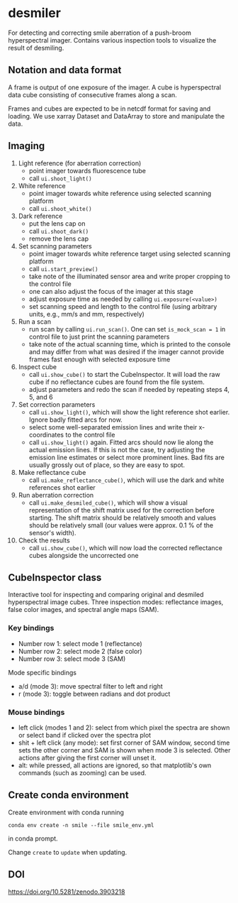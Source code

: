 # desmiler

For detecting and correcting smile aberration of a push-broom hyperspectral imager. 
Contains various inspection tools to visualize the result of desmiling. 

## Notation and data format

A frame is output of one exposure of the imager. 
A cube is hyperspectral data cube consisting of consecutive frames along a scan.

Frames and cubes are expected to be in netcdf format for saving and loading. 
We use xarray Dataset and DataArray to store and manipulate the data.

## Imaging

1. Light reference (for aberration correction)
	* point imager towards fluorescence tube
	* call `ui.shoot_light()`
2. White reference
	* point imager towards white reference using selected scanning platform
	* call `ui.shoot_white()`
3. Dark reference
	* put the lens cap on
	* call `ui.shoot_dark()`
	* remove the lens cap
4. Set scanning parameters
	* point imager towards white reference target using selected scanning platform
	* call `ui.start_preview()` 
	* take note of the illuminated sensor area and write proper cropping to the control file
	* one can also adjust the focus of the imager at this stage
	* adjust exposure time as needed by calling `ui.exposure(<value>)`
	* set scanning speed and length to the control file (using arbitrary units, 
			e.g., mm/s and mm, respectively) 	
5. Run a scan
	* run scan by calling `ui.run_scan()`. One can set 
		`is_mock_scan = 1` in control file to just print the scanning parameters 
	* take note of the actual scanning time, which is printed to the console and 
		may differ from what was desired 
		if the imager cannot provide frames fast enough with selected exposure time
6. Inspect cube
	* call `ui.show_cube()` to start the CubeInspector. It will load the raw 
		cube if no reflectance cubes are found from the file system. 
	* adjust parameters and redo the scan if needed by repeating steps 4, 5, and 6
7. Set correction parameters
	* call `ui.show_light()`, which will show the light reference shot earlier. 
		Ignore badly fitted arcs for now.
	* select some well-separated emission lines and write their x-coordinates 
		to the control file
	* call `ui.show_light()` again. Fitted arcs should now lie along 
		the actual emission lines. If this is not the case, try adjusting the emission 
		line estimates or select more prominent lines. Bad fits are usually grossly out 
		of place, so they are easy to spot.
8. Make reflectance cube
	* call `ui.make_reflectance_cube()`, which will use the dark and white 
		references shot earlier
9. Run aberration correction
	* call `ui.make_desmiled_cube()`, which will show a visual representation 
		of the shift matrix used for the correction before starting. The shift matrix should 
		be relatively smooth and values should be relatively small (our values were approx. 
		0.1 % of the sensor's width). 
10. Check the results
	* call `ui.show_cube()`, which will now load the corrected reflectance cubes 
		alongside the uncorrected one


## CubeInspector class

Interactive tool for inspecting and comparing original and desmiled hyperspectral 
image cubes. Three inspection modes: reflectance images, false color images, and 
spectral angle maps (SAM). 

### Key bindings

* Number row 1: select mode 1 (reflectance)
* Number row 2: select mode 2 (false color)
* Number row 3: select mode 3 (SAM)

Mode specific bindings

* a/d (mode 3): move spectral filter to left and right
* r (mode 3): toggle between radians and dot product

### Mouse bindings

* left click (modes 1 and 2): 
	select from which pixel the spectra are shown or 
	select band if clicked over the spectra plot
* shit + left click (any mode): 
	set first corner of SAM window, second time sets the other 
	corner and SAM is shown when mode 3 is selected. Other actions 
	after giving the first corner will unset it.
* alt: 
	while pressed, all actions are ignored, so that matplotlib's 
	own commands (such as zooming) can be used.

## Create conda environment

Create environment with conda running

```conda env create -n smile --file smile_env.yml```

in conda prompt.

Change ```create``` to ```update``` when updating.

## DOI

https://doi.org/10.5281/zenodo.3903218

